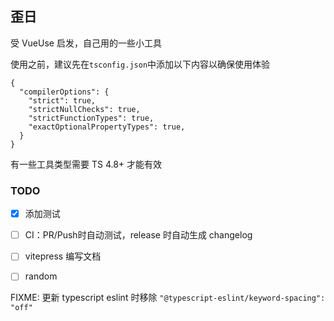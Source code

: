 

## 歪日
受 VueUse 启发，自己用的一些小工具

使用之前，建议先在`tsconfig.json`中添加以下内容以确保使用体验
```json5
{
  "compilerOptions": {
    "strict": true,
    "strictNullChecks": true,
    "strictFunctionTypes": true,
    "exactOptionalPropertyTypes": true,
  }
}
```
有一些工具类型需要 TS 4.8+ 才能有效


### TODO
 - [x] 添加测试
 - [ ] CI：PR/Push时自动测试，release 时自动生成 changelog
 - [ ] vitepress 编写文档
 - [ ] random


FIXME: 更新 typescript eslint 时移除 `"@typescript-eslint/keyword-spacing": "off"`